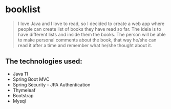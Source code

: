 # booklist

>I love Java and I love to read, so I decided to create a web app where people can create list of books they have read so far. The ideia is to have different
lists and inside them the books. The person will be able to make personal comments about the book, that way he/she can read it after a time and remember
what he/she thought about it. 

## The technologies used:
 - Java 11
 - Spring Boot MVC
 - Spring Security - JPA Authentication
 - Thymeleaf
 - Bootstrap
 - Mysql
